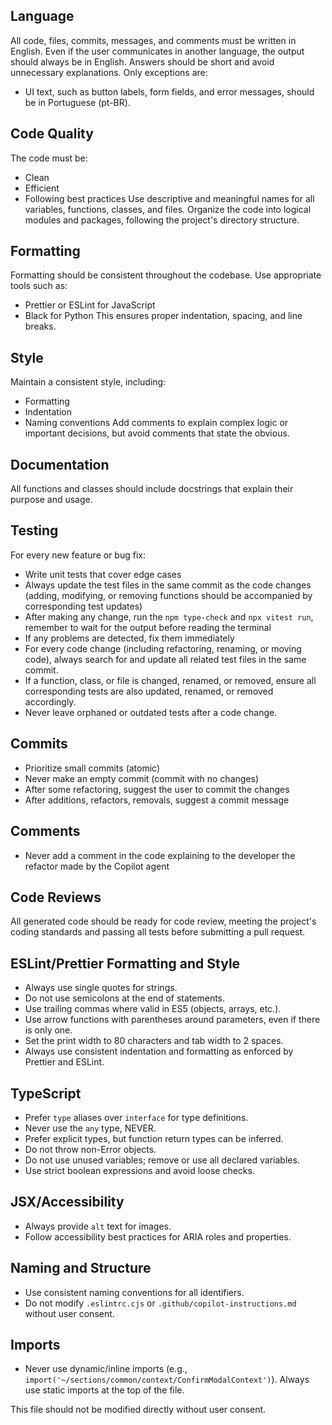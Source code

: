 ## Language
All code, files, commits, messages, and comments must be written in 
English. Even if the user communicates in another language, the output 
should always be in English. Answers should be short and avoid 
unnecessary explanations.
Only exceptions are:
- UI text, such as button labels, form fields, and error messages, should be in Portuguese (pt-BR).

## Code Quality
The code must be:
- Clean
- Efficient
- Following best practices
Use descriptive and meaningful names for all variables, functions, 
classes, and files. Organize the code into logical modules and packages, 
following the project's directory structure.

## Formatting
Formatting should be consistent throughout the codebase. Use appropriate 
tools such as:
- Prettier or ESLint for JavaScript
- Black for Python
This ensures proper indentation, spacing, and line breaks.

## Style
Maintain a consistent style, including:
- Formatting
- Indentation
- Naming conventions
Add comments to explain complex logic or important decisions, but avoid 
comments that state the obvious.

## Documentation
All functions and classes should include docstrings that explain their 
purpose and usage.

## Testing
For every new feature or bug fix:
- Write unit tests that cover edge cases
- Always update the test files in the same commit as the code changes (adding, modifying, or removing functions should be accompanied by corresponding test updates)
- After making any change, run the `npm type-check` and `npx vitest run`, remember to wait for the output before reading the terminal
- If any problems are detected, fix them immediately
- For every code change (including refactoring, renaming, or moving code), always search for and update all related test files in the same commit. 
- If a function, class, or file is changed, renamed, or removed, ensure all corresponding tests are also updated, renamed, or removed accordingly. 
- Never leave orphaned or outdated tests after a code change.

## Commits
- Prioritize small commits (atomic)
- Never make an empty commit (commit with no changes)
- After some refactoring, suggest the user to commit the changes
- After additions, refactors, removals, suggest a commit message

## Comments
- Never add a comment in the code explaining to the developer the refactor made by the Copilot agent

## Code Reviews
All generated code should be ready for code review, meeting the project's 
coding standards and passing all tests before submitting a pull request.

## ESLint/Prettier Formatting and Style
- Always use single quotes for strings.
- Do not use semicolons at the end of statements.
- Use trailing commas where valid in ES5 (objects, arrays, etc.).
- Use arrow functions with parentheses around parameters, even if there is only one.
- Set the print width to 80 characters and tab width to 2 spaces.
- Always use consistent indentation and formatting as enforced by Prettier and ESLint.

## TypeScript
- Prefer `type` aliases over `interface` for type definitions.
- Never use the `any` type, NEVER.
- Prefer explicit types, but function return types can be inferred.
- Do not throw non-Error objects.
- Do not use unused variables; remove or use all declared variables.
- Use strict boolean expressions and avoid loose checks.

## JSX/Accessibility
- Always provide `alt` text for images.
- Follow accessibility best practices for ARIA roles and properties.

## Naming and Structure
- Use consistent naming conventions for all identifiers.
- Do not modify `.eslintrc.cjs` or `.github/copilot-instructions.md` without user consent.

## Imports
- Never use dynamic/inline imports (e.g., `import('~/sections/common/context/ConfirmModalContext')`). Always use static imports at the top of the file.

This file should not be modified directly without user consent.